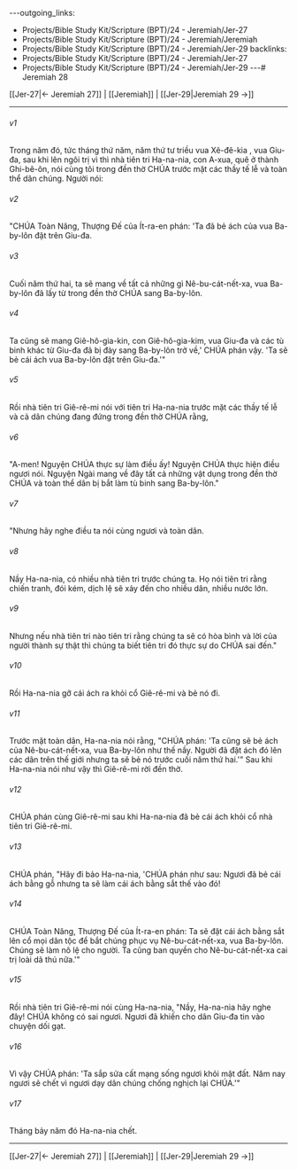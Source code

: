 ---outgoing_links:
  - Projects/Bible Study Kit/Scripture (BPT)/24 - Jeremiah/Jer-27
  - Projects/Bible Study Kit/Scripture (BPT)/24 - Jeremiah/Jeremiah
  - Projects/Bible Study Kit/Scripture (BPT)/24 - Jeremiah/Jer-29
backlinks:
  - Projects/Bible Study Kit/Scripture (BPT)/24 - Jeremiah/Jer-27
  - Projects/Bible Study Kit/Scripture (BPT)/24 - Jeremiah/Jer-29
---# Jeremiah 28

[[Jer-27|← Jeremiah 27]] | [[Jeremiah]] | [[Jer-29|Jeremiah 29 →]]
***



###### v1 
Trong năm đó, tức tháng thứ năm, năm thứ tư triều vua Xê-đê-kia , vua Giu-đa, sau khi lên ngôi trị vì thì nhà tiên tri Ha-na-nia, con A-xua, quê ở thành Ghi-bê-ôn, nói cùng tôi trong đền thờ CHÚA trước mặt các thầy tế lễ và toàn thể dân chúng. Người nói: 

###### v2 
"CHÚA Toàn Năng, Thượng Đế của Ít-ra-en phán: 'Ta đã bẻ ách của vua Ba-by-lôn đặt trên Giu-đa. 

###### v3 
Cuối năm thứ hai, ta sẽ mang về tất cả những gì Nê-bu-cát-nết-xa, vua Ba-by-lôn đã lấy từ trong đền thờ CHÚA sang Ba-by-lôn. 

###### v4 
Ta cũng sẽ mang Giê-hô-gia-kin, con Giê-hô-gia-kim, vua Giu-đa và các tù binh khác từ Giu-đa đã bị đày sang Ba-by-lôn trở về,' CHÚA phán vậy. 'Ta sẽ bẻ cái ách vua Ba-by-lôn đặt trên Giu-đa.'" 

###### v5 
Rồi nhà tiên tri Giê-rê-mi nói với tiên tri Ha-na-nia trước mặt các thầy tế lễ và cả dân chúng đang đứng trong đền thờ CHÚA rằng, 

###### v6 
"A-men! Nguyện CHÚA thực sự làm điều ấy! Nguyện CHÚA thực hiện điều ngươi nói. Nguyện Ngài mang về đây tất cả những vật dụng trong đền thờ CHÚA và toàn thể dân bị bắt làm tù binh sang Ba-by-lôn." 

###### v7 
"Nhưng hãy nghe điều ta nói cùng ngươi và toàn dân. 

###### v8 
Nầy Ha-na-nia, có nhiều nhà tiên tri trước chúng ta. Họ nói tiên tri rằng chiến tranh, đói kém, dịch lệ sẽ xảy đến cho nhiều dân, nhiều nước lớn. 

###### v9 
Nhưng nếu nhà tiên tri nào tiên tri rằng chúng ta sẽ có hòa bình và lời của người thành sự thật thì chúng ta biết tiên tri đó thực sự do CHÚA sai đến." 

###### v10 
Rồi Ha-na-nia gỡ cái ách ra khỏi cổ Giê-rê-mi và bẻ nó đi. 

###### v11 
Trước mặt toàn dân, Ha-na-nia nói rằng, "CHÚA phán: 'Ta cũng sẽ bẻ ách của Nê-bu-cát-nết-xa, vua Ba-by-lôn như thế nầy. Người đã đặt ách đó lên các dân trên thế giới nhưng ta sẽ bẻ nó trước cuối năm thứ hai.'" Sau khi Ha-na-nia nói như vậy thì Giê-rê-mi rời đền thờ. 

###### v12 
CHÚA phán cùng Giê-rê-mi sau khi Ha-na-nia đã bẻ cái ách khỏi cổ nhà tiên tri Giê-rê-mi. 

###### v13 
CHÚA phán, "Hãy đi bảo Ha-na-nia, 'CHÚA phán như sau: Ngươi đã bẻ cái ách bằng gỗ nhưng ta sẽ làm cái ách bằng sắt thế vào đó! 

###### v14 
CHÚA Toàn Năng, Thượng Đế của Ít-ra-en phán: Ta sẽ đặt cái ách bằng sắt lên cổ mọi dân tộc để bắt chúng phục vụ Nê-bu-cát-nết-xa, vua Ba-by-lôn. Chúng sẽ làm nô lệ cho người. Ta cũng ban quyền cho Nê-bu-cát-nết-xa cai trị loài dã thú nữa.'" 

###### v15 
Rồi nhà tiên tri Giê-rê-mi nói cùng Ha-na-nia, "Nầy, Ha-na-nia hãy nghe đây! CHÚA không có sai ngươi. Ngươi đã khiến cho dân Giu-đa tin vào chuyện dối gạt. 

###### v16 
Vì vậy CHÚA phán: 'Ta sắp sửa cất mạng sống ngươi khỏi mặt đất. Năm nay ngươi sẽ chết vì ngươi dạy dân chúng chống nghịch lại CHÚA.'" 

###### v17 
Tháng bảy năm đó Ha-na-nia chết.

***
[[Jer-27|← Jeremiah 27]] | [[Jeremiah]] | [[Jer-29|Jeremiah 29 →]]
